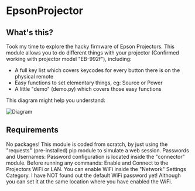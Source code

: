 # EpsonProjector

## What's this?
Took my time to explore the hacky firmware of Epson Projectors.
This module allows you to do different things with your projector (Confirmed working with projector model "EB-992f"), including:
- A full key list which covers keycodes for every button there is on the physical remote
- Easy functions to set elementary things, eg: Source or Power
- A little "demo" (demo.py) which covers those easy functions

This diagram might help you understand:

![Diagram](https://user-images.githubusercontent.com/95703244/169970116-f027b608-6bb5-4f73-ad5d-13e9ab33441a.png)


## Requirements
No packages! This module is coded from scratch, by just using the "requests" (pre-installed) pip module to simulate a web session.
Passwords and Usernames: Password configuration is located inside the "connector" module.
Before running any commands: Enable and Connect to the Projectors WiFi or LAN.
  You can enable WiFi inside the "Network" Settings Category.
  I have NOT found out the default WiFi password yet! Although you can set it at the same location where you have enabled the WiFi.
